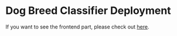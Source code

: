 # Dog Breed Classifier Deployment

If you want to see the frontend part, please check out [here](https://github.com/cyyeh/dog-breed-classifier-web).